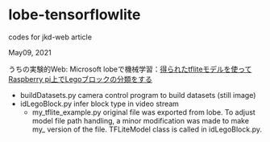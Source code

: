 # lobe-tensorflowlite
codes for jkd-web article

May09, 2021

うちの実験的Web: Microsoft lobeで機械学習：[得られたtfliteモデルを使ってRaspberry pi上でLegoブロックの分類をする]()

- buildDatasets.py
  camera control program to build datasets (still image)
- idLegoBlock.py
  infer block type in video stream
  - my_tflite_example.py
    original file was exported from lobe.  To adjust model file path handling, a minor modification was made to make my_ version of the file. TFLiteModel class is called in idLegoBlock.py.  

